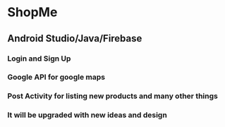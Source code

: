 # ShopMe

## Android Studio/Java/Firebase

### Login and Sign Up
### Google API for google maps
### Post Activity for listing new products and many other things
### It will be upgraded with new ideas and design
